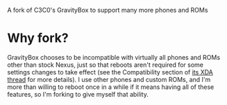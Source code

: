 A fork of C3C0's GravityBox to support many more phones and ROMs

# Why fork?

GravityBox chooses to be incompatible with virtually all phones and ROMs other than stock Nexus, just so that reboots aren't required for some settings changes to take effect (see the Compatibility section of [its XDA thread](http://forum.xda-developers.com/xposed/modules/app-gravitybox-v5-0-0alpha-tweak-box-t3037566) for more details). I use other phones and custom ROMs, and I'm more than willing to reboot once in a while if it means having all of these features, so I'm forking to give myself that ability.
